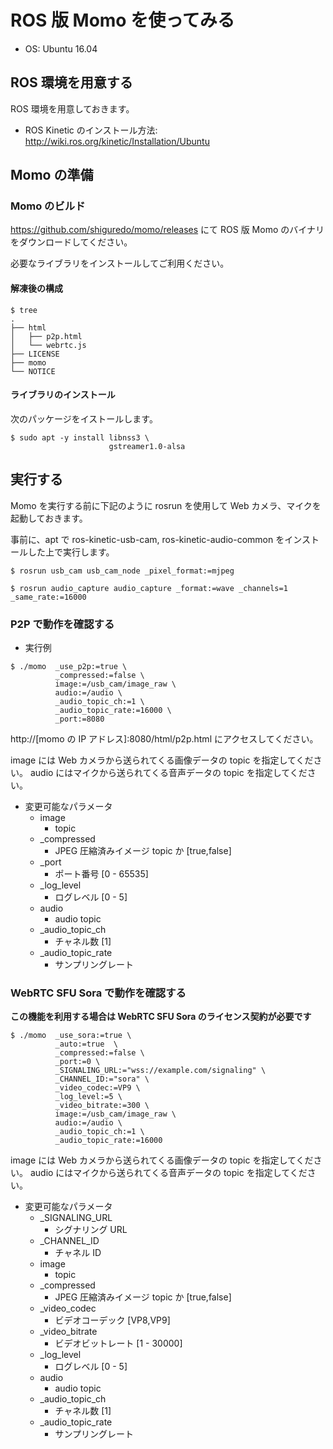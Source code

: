 # ROS 版 Momo を使ってみる

- OS: Ubuntu 16.04

## ROS 環境を用意する

ROS 環境を用意しておきます。

- ROS Kinetic のインストール方法: http://wiki.ros.org/kinetic/Installation/Ubuntu


## Momo の準備

### Momo のビルド

https://github.com/shiguredo/momo/releases にて ROS 版 Momo のバイナリをダウンロードしてください。

必要なライブラリをインストールしてご利用ください。

#### 解凍後の構成

```
$ tree
.
├── html
│   ├── p2p.html
│   └── webrtc.js
├── LICENSE
├── momo
└── NOTICE
```

#### ライブラリのインストール

次のパッケージをイストールします。

```
$ sudo apt -y install libnss3 \
                      gstreamer1.0-alsa
```


## 実行する

Momo を実行する前に下記のように rosrun を使用して Web カメラ、マイクを起動しておきます。

事前に、apt で ros-kinetic-usb-cam, ros-kinetic-audio-common をインストールした上で実行します。

```
$ rosrun usb_cam usb_cam_node _pixel_format:=mjpeg
```

```
$ rosrun audio_capture audio_capture _format:=wave _channels=1 _same_rate:=16000
```


### P2P で動作を確認する

- 実行例

```shell
$ ./momo  _use_p2p:=true \
          _compressed:=false \
          image:=/usb_cam/image_raw \
          audio:=/audio \
          _audio_topic_ch:=1 \
          _audio_topic_rate:=16000 \
          _port:=8080
```

http://[momo の IP アドレス]:8080/html/p2p.html にアクセスしてください。

image には Web カメラから送られてくる画像データの topic を指定してください。
audio にはマイクから送られてくる音声データの topic を指定してください。

- 変更可能なパラメータ
  - image
    - topic
  - _compressed
    - JPEG 圧縮済みイメージ topic か  [true,false]
  - _port
    - ポート番号  [0 - 65535]
  - _log_level
    - ログレベル  [0 - 5]
  - audio
    - audio topic
  - _audio_topic_ch
    - チャネル数    [1]
  - _audio_topic_rate
    - サンプリングレート


### WebRTC SFU Sora で動作を確認する

**この機能を利用する場合は WebRTC SFU Sora のライセンス契約が必要です**

```shell
$ ./momo  _use_sora:=true \
          _auto:=true  \
          _compressed:=false \
          _port:=0 \
          _SIGNALING_URL:="wss://example.com/signaling" \
          _CHANNEL_ID:="sora" \
          _video_codec:=VP9 \
          _log_level:=5 \
          _video_bitrate:=300 \
          image:=/usb_cam/image_raw \
          audio:=/audio \
          _audio_topic_ch:=1 \
          _audio_topic_rate:=16000
```

image には Web カメラから送られてくる画像データの topic を指定してください。
audio にはマイクから送られてくる音声データの topic を指定してください。


- 変更可能なパラメータ
  - _SIGNALING_URL
    - シグナリング URL
  - _CHANNEL_ID
    - チャネル ID
  - image
    - topic
  - _compressed
    - JPEG 圧縮済みイメージ topic か  [true,false]
  - _video_codec
    - ビデオコーデック  [VP8,VP9]
  - _video_bitrate
    - ビデオビットレート  [1 - 30000]
  - _log_level
    - ログレベル  [0 - 5]
  - audio
    - audio topic
  - _audio_topic_ch
    - チャネル数    [1]
  - _audio_topic_rate
    - サンプリングレート
